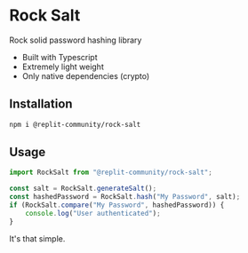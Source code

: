 # Rock Salt

Rock solid password hashing library

-   Built with Typescript
-   Extremely light weight
-   Only native dependencies (crypto)

## Installation

```bash
npm i @replit-community/rock-salt
```

## Usage

```ts
import RockSalt from "@replit-community/rock-salt";

const salt = RockSalt.generateSalt();
const hashedPassword = RockSalt.hash("My Password", salt);
if (RockSalt.compare("My Password", hashedPassword)) {
    console.log("User authenticated");
}
```

It's that simple.
